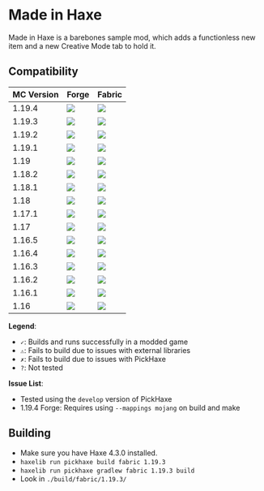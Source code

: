 # Made in Haxe

Made in Haxe is a barebones sample mod, which adds a functionless new item and a new Creative Mode tab to hold it.


## Compatibility

MC Version | Forge | Fabric
---|---|---
1.19.4 | ![](https://byob.yarr.is/EliteMasterEric/Pickhaxe-Samples/build-madeinhaxe-forge-1.19.4_develop) | ![](https://byob.yarr.is/EliteMasterEric/Pickhaxe-Samples/build-madeinhaxe-fabric-1.19.4_develop)
1.19.3 | ![](https://byob.yarr.is/EliteMasterEric/Pickhaxe-Samples/build-madeinhaxe-forge-1.19.3_develop) | ![](https://byob.yarr.is/EliteMasterEric/Pickhaxe-Samples/build-madeinhaxe-fabric-1.19.3_develop)
1.19.2 | ![](https://byob.yarr.is/EliteMasterEric/Pickhaxe-Samples/build-madeinhaxe-forge-1.19.2_develop) | ![](https://byob.yarr.is/EliteMasterEric/Pickhaxe-Samples/build-madeinhaxe-fabric-1.19.2_develop)
1.19.1 | ![](https://byob.yarr.is/EliteMasterEric/Pickhaxe-Samples/build-madeinhaxe-forge-1.19.1_develop) | ![](https://byob.yarr.is/EliteMasterEric/Pickhaxe-Samples/build-madeinhaxe-fabric-1.19.1_develop)
1.19 | ![](https://byob.yarr.is/EliteMasterEric/Pickhaxe-Samples/build-madeinhaxe-forge-1.19_develop) | ![](https://byob.yarr.is/EliteMasterEric/Pickhaxe-Samples/build-madeinhaxe-fabric-1.19_develop)
1.18.2 | ![](https://byob.yarr.is/EliteMasterEric/Pickhaxe-Samples/build-madeinhaxe-forge-1.18.2_develop) | ![](https://byob.yarr.is/EliteMasterEric/Pickhaxe-Samples/build-madeinhaxe-fabric-1.18.2_develop)
1.18.1 | ![](https://byob.yarr.is/EliteMasterEric/Pickhaxe-Samples/build-madeinhaxe-forge-1.18.1_develop) | ![](https://byob.yarr.is/EliteMasterEric/Pickhaxe-Samples/build-madeinhaxe-fabric-1.18.1_develop)
1.18 | ![](https://byob.yarr.is/EliteMasterEric/Pickhaxe-Samples/build-madeinhaxe-forge-1.18_develop) | ![](https://byob.yarr.is/EliteMasterEric/Pickhaxe-Samples/build-madeinhaxe-fabric-1.18_develop)
1.17.1 | ![](https://byob.yarr.is/EliteMasterEric/Pickhaxe-Samples/build-madeinhaxe-forge-1.17.1_develop) | ![](https://byob.yarr.is/EliteMasterEric/Pickhaxe-Samples/build-madeinhaxe-fabric-1.17.1_develop)
1.17 | ![](https://byob.yarr.is/EliteMasterEric/Pickhaxe-Samples/build-madeinhaxe-forge-1.17_develop) | ![](https://byob.yarr.is/EliteMasterEric/Pickhaxe-Samples/build-madeinhaxe-fabric-1.17_develop)
1.16.5 | ![](https://byob.yarr.is/EliteMasterEric/Pickhaxe-Samples/build-madeinhaxe-forge-1.16.5_develop) | ![](https://byob.yarr.is/EliteMasterEric/Pickhaxe-Samples/build-madeinhaxe-fabric-1.16.5_develop)
1.16.4 | ![](https://byob.yarr.is/EliteMasterEric/Pickhaxe-Samples/build-madeinhaxe-forge-1.16.4_develop) | ![](https://byob.yarr.is/EliteMasterEric/Pickhaxe-Samples/build-madeinhaxe-fabric-1.16.4_develop)
1.16.3 | ![](https://byob.yarr.is/EliteMasterEric/Pickhaxe-Samples/build-madeinhaxe-forge-1.16.3_develop) | ![](https://byob.yarr.is/EliteMasterEric/Pickhaxe-Samples/build-madeinhaxe-fabric-1.16.3_develop)
1.16.2 | ![](https://byob.yarr.is/EliteMasterEric/Pickhaxe-Samples/build-madeinhaxe-forge-1.16.2_develop) | ![](https://byob.yarr.is/EliteMasterEric/Pickhaxe-Samples/build-madeinhaxe-fabric-1.16.2_develop)
1.16.1 | ![](https://byob.yarr.is/EliteMasterEric/Pickhaxe-Samples/build-madeinhaxe-forge-1.16.1_develop) | ![](https://byob.yarr.is/EliteMasterEric/Pickhaxe-Samples/build-madeinhaxe-fabric-1.16.1_develop)
1.16 | ![](https://byob.yarr.is/EliteMasterEric/Pickhaxe-Samples/build-madeinhaxe-forge-1.16_develop) | ![](https://byob.yarr.is/EliteMasterEric/Pickhaxe-Samples/build-madeinhaxe-fabric-1.16_develop)

**Legend**:
- `✓`: Builds and runs successfully in a modded game
- `⚠`: Fails to build due to issues with external libraries
- `✗`: Fails to build due to issues with PickHaxe
- `?`: Not tested

**Issue List**:
- Tested using the `develop` version of PickHaxe
- 1.19.4 Forge: Requires using `--mappings mojang` on build and make


## Building

- Make sure you have Haxe 4.3.0 installed.
- `haxelib run pickhaxe build fabric 1.19.3`
- `haxelib run pickhaxe gradlew fabric 1.19.3 build`
- Look in `./build/fabric/1.19.3/`